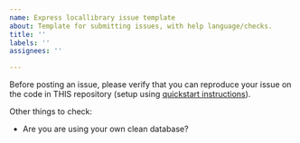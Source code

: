 ```yaml
---
name: Express locallibrary issue template
about: Template for submitting issues, with help language/checks.
title: ''
labels: ''
assignees: ''

---
```


Before posting an issue, please verify that you can reproduce your issue on the code in THIS repository (setup using [quickstart instructions](https://github.com/mdn/express-locallibrary-tutorial#quick-start)).

Other things to check:
- Are you are using your own clean database?
